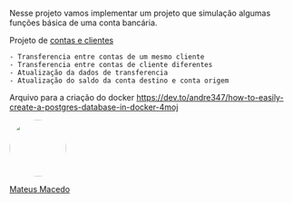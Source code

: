 Nesse projeto vamos implementar um projeto que simulação algumas funções básica de uma conta bancária.

Projeto de [contas e clientes](https://github.com/MateusMaceedo/Impulsionatech-Contas-Cliente)

````
- Transferencia entre contas de um mesmo cliente
- Transferencia entre contas de cliente diferentes
- Atualização da dados de transferencia
- Atualização do saldo da conta destino e conta origem
````

Arquivo para a criação do docker
https://dev.to/andre347/how-to-easily-create-a-postgres-database-in-docker-4moj

<a href="https://www.linkedin.com/in/mateus-macedo-937a32163/">
 <img style="border-radius:50%" width="100px; "src="https://avatars.githubusercontent.com/u/63172367?s=460&u=11fd26ea8a7f5663d7707d7ef254e4f8bfca1b05&v=4"/>
 <p>Mateus Macedo</p>
</a>
